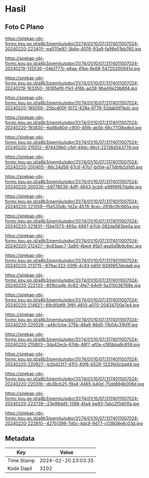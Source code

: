 # Hasil

## Foto C Plano

https://sirekap-obj-formc.kpu.go.id/a8b3/pemilu/pdpr/31/74/01/10/07/3174011007024-20240220-223401--ea570e97-3b4e-4076-93a9-fa98e51bb760.jpg

https://sirekap-obj-formc.kpu.go.id/a8b3/pemilu/pdpr/31/74/01/10/07/3174011007024-20240219-135536--04b1777c-e6aa-41be-8e68-54720200941d.jpg

https://sirekap-obj-formc.kpu.go.id/a8b3/pemilu/pdpr/31/74/01/10/07/3174011007024-20240219-163350--16165ef8-f1e1-416b-ad39-9be49e29b894.jpg

https://sirekap-obj-formc.kpu.go.id/a8b3/pemilu/pdpr/31/74/01/10/07/3174011007024-20240220-185059--25bcd00f-1072-428a-9779-52dabfd11edc.jpg

https://sirekap-obj-formc.kpu.go.id/a8b3/pemilu/pdpr/31/74/01/10/07/3174011007024-20240220-193830--6a98a80d-c900-46fb-ab5b-66c71138adbd.jpg

https://sirekap-obj-formc.kpu.go.id/a8b3/pemilu/pdpr/31/74/01/10/07/3174011007024-20240220-215512--974439b0-cfef-49dc-96cf-22138d343779.jpg

https://sirekap-obj-formc.kpu.go.id/a8b3/pemilu/pdpr/31/74/01/10/07/3174011007024-20240220-200405--86c34d58-67c9-47b7-b00e-a77dbfb2d1d5.jpg

https://sirekap-obj-formc.kpu.go.id/a8b3/pemilu/pdpr/31/74/01/10/07/3174011007024-20240220-200530--b9778539-4dff-4843-bcb6-e9996f67da6e.jpg

https://sirekap-obj-formc.kpu.go.id/a8b3/pemilu/pdpr/31/74/01/10/07/3174011007024-20240220-221559--f5e535db-1d2a-4578-8cec-2918c0fc665a.jpg

https://sirekap-obj-formc.kpu.go.id/a8b3/pemilu/pdpr/31/74/01/10/07/3174011007024-20240220-221831--15be1573-493a-4897-b7cb-082da583be0a.jpg

https://sirekap-obj-formc.kpu.go.id/a8b3/pemilu/pdpr/31/74/01/10/07/3174011007024-20240220-212427--6c83aac7-3a90-4bed-95b1-aea5d9b9c6ec.jpg

https://sirekap-obj-formc.kpu.go.id/a8b3/pemilu/pdpr/31/74/01/10/07/3174011007024-20240220-213715--879ac322-03f6-4c93-b65f-9299957ebda6.jpg

https://sirekap-obj-formc.kpu.go.id/a8b3/pemilu/pdpr/31/74/01/10/07/3174011007024-20240220-222133--85fbca4b-9c62-4fe7-b4e9-5a315036769e.jpg

https://sirekap-obj-formc.kpu.go.id/a8b3/pemilu/pdpr/31/74/01/10/07/3174011007024-20240220-214621--69c85df8-3f6f-4810-a070-20434700e7e4.jpg

https://sirekap-obj-formc.kpu.go.id/a8b3/pemilu/pdpr/31/74/01/10/07/3174011007024-20240220-220526--a46c1cbe-275b-49a9-86d5-11b04c31fd1f.jpg

https://sirekap-obj-formc.kpu.go.id/a8b3/pemilu/pdpr/31/74/01/10/07/3174011007024-20240220-215803--3da42ecb-67db-48f7-af0a-cf85bba9c859.jpg

https://sirekap-obj-formc.kpu.go.id/a8b3/pemilu/pdpr/31/74/01/10/07/3174011007024-20240220-220927--b2bd22f7-41f3-40f6-b529-1233fe5cbd44.jpg

https://sirekap-obj-formc.kpu.go.id/a8b3/pemilu/pdpr/31/74/01/10/07/3174011007024-20240220-220316--db38cb25-f9a4-4465-b40d-75dd894b006d.jpg

https://sirekap-obj-formc.kpu.go.id/a8b3/pemilu/pdpr/31/74/01/10/07/3174011007024-20240220-223739--23e98dd5-1398-4fa4-be93-7abc2f0d01fa.jpg

https://sirekap-obj-formc.kpu.go.id/a8b3/pemilu/pdpr/31/74/01/10/07/3174011007024-20240220-222810--427b1398-7d0c-4dc9-9d77-c03608e8c03d.jpg


## Metadata

| Key        | Value               |
| ---------- | ------------------- |
| Time Stamp | 2024-02-20 23:03:35 |
| Kode Dapil | 3102                |



